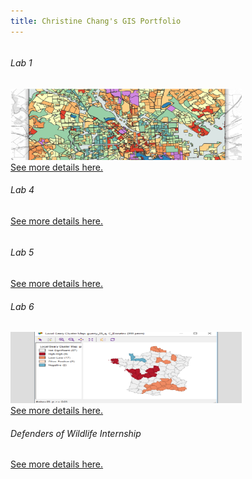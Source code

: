 ```yaml
---
title: Christine Chang's GIS Portfolio
---
```

<!--This is the first row of projects -->
<div style="display:table-row; width:100%; table-layout: fixed">
<div style="display: table-cell; width:370px; margin-right:3px" markdown="1">

###### Lab 1

![It's Fine Alt Text](lab1/lab1_teaser.png)
[See more details here.](https://chricha1.github.io/lab1/lab1.html)

###### Lab 4
[See more details here.](https://chricha1.github.io/lab4/lab4.html)

<!--This is the second row of projects -->
<div style="display:table-row; width:100%; table-layout: fixed">
<div style="display: table-cell; width:370px; margin-right:3px" markdown="1">
  
###### Lab 5
[See more details here.](https://chricha1.github.io/lab5/lab5.html)

###### Lab 6
![It's Fine Alt Text](lab6/lab6_teaser.png)
[See more details here.](https://chricha1.github.io/lab6/lab6.html)

###### Defenders of Wildlife Internship
[See more details here.](https://chricha1.github.io/Internship1/intern1.html)
